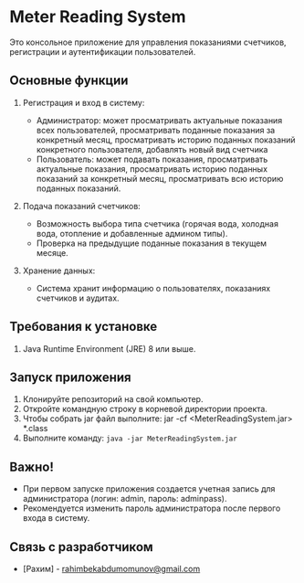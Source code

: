 # Meter Reading System

Это консольное приложение для управления показаниями счетчиков, регистрации и аутентификации пользователей.

## Основные функции

1. Регистрация и вход в систему:
    - Администратор: может просматривать актуальные показания всех пользователей, просматривать поданные показания за конкретный месяц, просматривать историю поданных показаний конкретного пользователя, добавлять новый вид счетчика
    - Пользователь: может подавать показания, просматривать актуальные показания, просматривать историю поданных показаний за конкретный месяц, просматривать всю историю поданных показаний.

2. Подача показаний счетчиков:
    - Возможность выбора типа счетчика (горячая вода, холодная вода, отопление и добавленные админом типы).
    - Проверка на предыдущие поданные показания в текущем месяце.

3. Хранение данных:
    - Система хранит информацию о пользователях, показаниях счетчиков и аудитах.

## Требования к установке

1. Java Runtime Environment (JRE) 8 или выше.

## Запуск приложения

1. Клонируйте репозиторий на свой компьютер.
2. Откройте командную строку в корневой директории проекта.
3. Чтобы собрать jar файл выполните: jar -cf <MeterReadingSystem.jar> *.class
4. Выполните команду: `java -jar MeterReadingSystem.jar`

## Важно!

- При первом запуске приложения создается учетная запись для администратора (логин: admin, пароль: adminpass).
- Рекомендуется изменить пароль администратора после первого входа в систему.

## Связь с разработчиком

- [Рахим] - rahimbekabdumomunov@gmail.com

